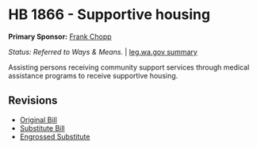 # HB 1866 - Supportive housing
**Primary Sponsor:** [Frank Chopp](/person/leg/frank.chopp.md)

*Status: Referred to Ways & Means.* | [leg.wa.gov summary](https://app.leg.wa.gov/billsummary?BillNumber=1866&Year=2021)

Assisting persons receiving community support services through medical assistance programs to receive supportive housing.

## Revisions
* [Original Bill](1/)
* [Substitute Bill](S/)
* [Engrossed Substitute](S.E/)